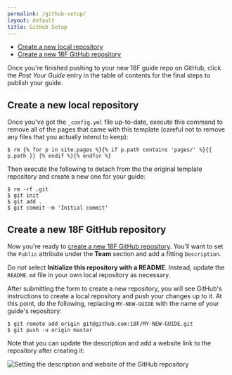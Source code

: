```yaml
---
permalink: /github-setup/
layout: default
title: GitHub Setup
---
```

- [Create a new local repository](#create-local-repo)
- [Create a new 18F GitHub repository](#create-18f-repo)

Once you're finished pushing to your new 18F guide repo on GitHub, click the
_Post Your Guide_ entry in the table of contents for the final steps to
publish your guide.

## <a name="create-local-repo"></a>Create a new local repository

Once you've got the `_config.yml` file up-to-date, execute this command to
remove all of the pages that came with this template (careful not to remove
any files that you actually intend to keep):

```
$ rm {% for p in site.pages %}{% if p.path contains 'pages/' %}{{ p.path }} {% endif %}{% endfor %}
```

Then execute the following to detach from the the original template repository
and create a new one for your guide:

```
$ rm -rf .git
$ git init
$ git add .
$ git commit -m 'Initial commit'
```

## <a name="create-18f-repo"></a>Create a new 18F GitHub repository

Now you're ready to [create a new 18F GitHub
repository](https://github.com/organizations/18F/repositories/new). You'll
want to set the `Public` attribute under the **Team** section and add a
fitting `Description`.

Do _not_ select **Initialize this repository with a README**. Instead, update
the `README.md` file in your own local repository as necessary.

After submitting the form to create a new repository, you will see GitHub's
instructions to create a local repository and push your changes up to it. At
this point, do the following, replacing `MY-NEW-GUIDE` with the name of your
guide's repository:

```
$ git remote add origin git@github.com:18F/MY-NEW-GUIDE.git
$ git push -u origin master
```

Note that you can update the description and add a website link to the
repository after creating it:

<img src="{{site.baseurl}}/images/description.png" alt="Setting the
description and website of the GitHub repository">
